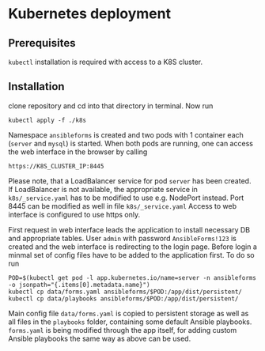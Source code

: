 # Kubernetes deployment
## Prerequisites
```kubectl``` installation is required with access to a K8S cluster.
## Installation
clone repository and cd into that directory in terminal.
Now run
````
kubectl apply -f ./k8s
````
Namespace ```ansibleforms``` is created and two pods with 1 container each (```server``` and  ```mysql```) is started. When both pods are running, one can access the web interface in the browser by calling
````
https://K8S_CLUSTER_IP:8445
````
Please note, that a LoadBalancer service for pod ```server``` has been created. If LoadBalancer is not available, the appropriate service in ```k8s/_service.yaml``` has to be modified to use e.g. NodePort instead.
Port 8445 can be modified as well in file ```k8s/_service.yaml```
Access to web interface is configured to use https only.

First request in web interface leads the application to install necessary DB and appropriate tables. User ```admin``` with password ```AnsibleForms!123``` is created and the web interface is redirecting to the login page.
Before login a minmal set of config files have to be added to the application first. To do so run 
```
POD=$(kubectl get pod -l app.kubernetes.io/name=server -n ansibleforms -o jsonpath="{.items[0].metadata.name}")
kubectl cp data/forms.yaml ansibleforms/$POD:/app/dist/persistent/
kubectl cp data/playbooks ansibleforms/$POD:/app/dist/persistent/
```
Main config file ```data/forms.yaml``` is copied to persistent storage as well as all files in the ```playbooks``` folder, containing some default Ansible playbooks. ```forms.yaml``` is being modified through the app itself, for adding custom Ansible playbooks the same way as above can be used.